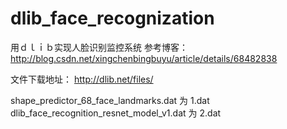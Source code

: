 # dlib_face_recognization
用ｄｌｉｂ实现人脸识别监控系统
参考博客：http://blog.csdn.net/xingchenbingbuyu/article/details/68482838

文件下载地址： http://dlib.net/files/

shape_predictor_68_face_landmarks.dat 为 1.dat
dlib_face_recognition_resnet_model_v1.dat 为 2.dat
